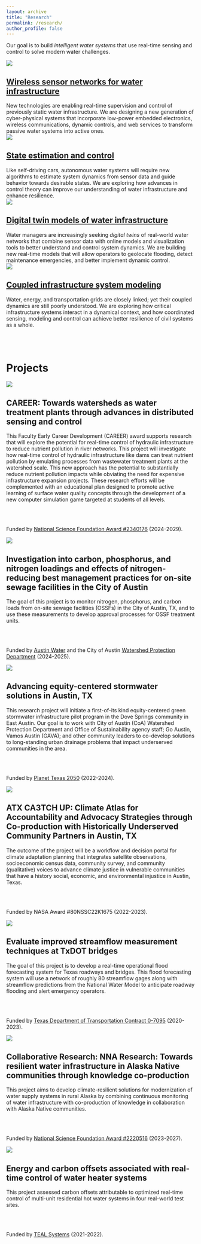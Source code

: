 ```yaml
---
layout: archive
title: "Research"
permalink: /research/
author_profile: false
---
```


Our goal is to build <i>intelligent water systems</i> that use real-time sensing and control to solve modern water challenges.

<div class="page__col-wrap">
<div class="page__lcol"><img src="/images/JANET.png"></div>
<div class="page__rcol"><h2><a href="/research/wireless-sensor-networks">Wireless sensor networks for water infrastructure</a></h2> New technologies are enabling real-time supervision and control of previously static water infrastructure. We are designing a new generation of cyber-physical systems that incorporate low-power embedded electronics, wireless communications, dynamic controls, and web services to transform passive water systems into active ones.
</div>
</div>

<div class="page__col-wrap">
<div class="page__lcol"><img src="/images/state_estimation.png"></div>
<div class="page__rcol"><h2><a href="/research/estimation-and-control">State estimation and control</a></h2> Like self-driving cars, autonomous water systems will require new algorithms to estimate system dynamics from sensor data and guide behavior towards desirable states. We are exploring how advances in control theory can improve our understanding of water infrastructure and enhance resilience.
</div>
</div>

<div class="page__col-wrap">
<div class="page__lcol"><img src="/images/digital_twins.png"></div>
<div class="page__rcol"><h2><a href="/research/digital-twins">Digital twin models of water infrastructure</a></h2> Water managers are increasingly seeking <i>digital twins</i> of real-world water networks that combine sensor data with online models and visualization tools to better understand and control system dynamics. We are building new real-time models that will allow operators to geolocate flooding, detect maintenance emergencies, and better implement dynamic control.
</div>
</div>

<div class="page__col-wrap">
<div class="page__lcol"><img src="/images/powerlines.png"></div>
<div class="page__rcol"><h2><a href="/research/coupled-infrastructure-modeling">Coupled infrastructure system modeling</a></h2> Water, energy, and transportation grids are closely linked; yet their coupled dynamics are still poorly understood. We are exploring how critical infrastructure systems interact in a dynamical context, and how coordinated sensing, modeling and control can achieve better resilience of civil systems as a whole.
</div>
</div>

<br>

<div class="page__col-wrap"></div>

<br>

<div class="page__col-wrap"></div>

<br>

<h1>Projects</h1>

<div class="page__col-wrap">
<div class="page__lcol"><img src="https://mdbartos.s3.us-east-2.amazonaws.com/img/nsf_logo_stacked_lockup_white.svg"></div>
<div class="page__rcol"><h2>CAREER: Towards watersheds as water treatment plants through advances in distributed sensing and control</h2> This Faculty Early Career Development (CAREER) award supports research that will explore the potential for real-time control of hydraulic infrastructure to reduce nutrient pollution in river networks. This project will investigate how real-time control of hydraulic infrastructure like dams can treat nutrient pollution by emulating processes from wastewater treatment plants at the watershed scale. This new approach has the potential to substantially reduce nutrient pollution impacts while obviating the need for expensive infrastructure expansion projects. These research efforts will be complemented with an educational plan designed to promote active learning of surface water quality concepts through the development of a new computer simulation game targeted at students of all levels.

<br><br>

Funded by <a href="https://www.nsf.gov/awardsearch/showAward?AWD_ID=2340176&HistoricalAwards=false">National Science Foundation Award #2340176</a> (2024-2029).
</div>
</div>


<div class="page__col-wrap">
<div class="page__lcol"><img src="https://mdbartos.s3.us-east-2.amazonaws.com/img/austin_water_logo.png"></div>
<div class="page__rcol"><h2>Investigation into carbon, phosphorus, and nitrogen loadings and effects of nitrogen-reducing best management practices for on-site sewage facilities in the City of Austin</h2> The goal of this project is to monitor nitrogen, phosphorus, and carbon loads from on-site sewage facilities (OSSFs) in the City of Austin, TX, and to use these measurements to develop approval processes for OSSF treatment units.

<br><br>

Funded by <a href="https://www.austintexas.gov/content/austin-water">Austin Water</a> and the City of Austin <a href="https://www.austintexas.gov/department/watershed-protection">Watershed Protection Department</a> (2024-2025).
</div>
</div>

<div class="page__col-wrap">
<div class="page__lcol"><img src="https://mdbartos.s3.us-east-2.amazonaws.com/img/pt2050_logo.png"></div>
<div class="page__rcol"><h2>Advancing equity-centered stormwater solutions in Austin, TX</h2> This research project will initiate a first-of-its kind equity-centered green stormwater infrastructure pilot program in the Dove Springs community in East Austin. Our goal is to work with City of Austin (CoA) Watershed Protection Department and Office of Sustainability agency staff; Go Austin, Vamos Austin (GAVA); and other community leaders to co-develop solutions to long-standing urban drainage problems that impact underserved communities in the area.

<br><br>

Funded by <a href="https://bridgingbarriers.utexas.edu/planet-texas-2050">Planet Texas 2050</a> (2022-2024).
</div>
</div>

<div class="page__col-wrap">
<div class="page__lcol"><img src="https://mdbartos.s3.us-east-2.amazonaws.com/img/NASA_logo.png"></div>
<div class="page__rcol"><h2>ATX CA3TCH UP: Climate Atlas for Accountability and Advocacy Strategies through Co-production with Historically Underserved Community Partners in Austin, TX</h2>The outcome of the project will be a workflow and decision portal for climate adaptation planning that integrates satellite observations, socioeconomic census data, community survey, and community (qualitative) voices to advance climate justice in vulnerable communities that have a history social, economic, and environmental injustice in Austin, Texas. 

<br><br>

Funded by NASA Award #80NSSC22K1675 (2022-2023).
</div>
</div>

<div class="page__col-wrap">
<div class="page__lcol"><img src="https://mdbartos.s3.us-east-2.amazonaws.com/img/txdot_logo.svg"></div>
<div class="page__rcol"><h2>Evaluate improved streamflow measurement techniques at TxDOT bridges</h2> The goal of this project is to develop a real-time operational flood forecasting system for Texas roadways and bridges. This flood forecasting system will use a network of roughly 80 streamflow gages along with streamflow predictions from the National Water Model to anticipate roadway flooding and alert emergency operators.

<br><br>

Funded by <a href="https://rip.trb.org/view/1778677">Texas Department of Transportation Contract 0-7095</a> (2020-2023).
</div>
</div>


<div class="page__col-wrap">
<div class="page__lcol"><img src="https://mdbartos.s3.us-east-2.amazonaws.com/img/nsf_logo_stacked_lockup_white.svg"></div>
<div class="page__rcol"><h2>Collaborative Research: NNA Research: Towards resilient water infrastructure in Alaska Native communities through knowledge co-production</h2> This project aims to develop climate-resilient solutions for modernization of water supply systems in rural Alaska by combining continuous monitoring of water infrastructure with co-production of knowledge in collaboration with Alaska Native communities.

<br><br>

Funded by <a href="https://www.nsf.gov/awardsearch/showAward?AWD_ID=2220516&HistoricalAwards=false">National Science Foundation Award #2220516</a> (2023-2027).
</div>
</div>


<div class="page__col-wrap">
<div class="page__lcol"><img src="https://mdbartos.s3.us-east-2.amazonaws.com/img/teal_logo.svg"></div>
<div class="page__rcol"><h2>Energy and carbon offsets associated with real-time control of water heater systems</h2> This project assessed carbon offsets attributable to optimized real-time control of multi-unit residential hot water systems in four real-world test sites. 

<br><br>

Funded by <a href="https://www.tealsystems.com/">TEAL Systems</a> (2021-2022).
</div>
</div>
